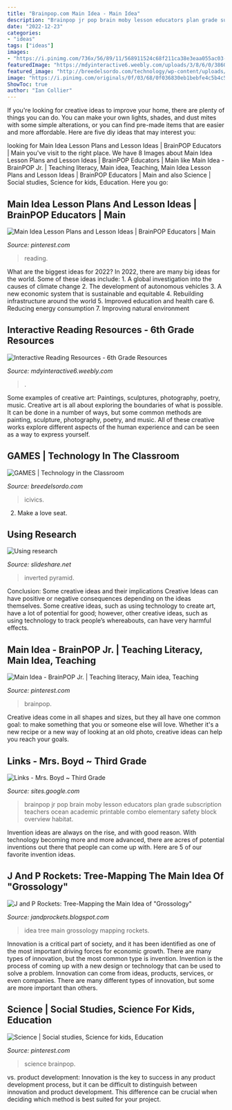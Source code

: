 ```yaml
---
title: "Brainpop.com Main Idea - Main Idea"
description: "Brainpop jr pop brain moby lesson educators plan grade subscription teachers ocean academic printable combo elementary safety block overview habitat"
date: "2022-12-23"
categories:
- "ideas"
tags: ["ideas"]
images:
- "https://i.pinimg.com/736x/56/89/11/568911524c68f211ca38e3eaa055ac03--reading-comprehension-reading-strategies.jpg"
featuredImage: "https://mdyinteractive6.weebly.com/uploads/3/8/6/0/38600675/_3167376.png"
featured_image: "http://breedelsordo.com/technology/wp-content/uploads/2019/05/icivics.png"
image: "https://i.pinimg.com/originals/0f/03/68/0f036830eb1bebfe4c5b4c593a8a35cd.png"
ShowToc: true
author: "Ian Collier"
---
```



If you're looking for creative ideas to improve your home, there are plenty of things you can do. You can make your own lights, shades, and dust mites with some simple alterations, or you can find pre-made items that are easier and more affordable. Here are five diy ideas that may interest you: 

	

		
looking for Main Idea Lesson Plans and Lesson Ideas | BrainPOP Educators | Main you've visit to the right place. We have 8 Images about Main Idea Lesson Plans and Lesson Ideas | BrainPOP Educators | Main like Main Idea - BrainPOP Jr. | Teaching literacy, Main idea, Teaching, Main Idea Lesson Plans and Lesson Ideas | BrainPOP Educators | Main and also Science | Social studies, Science for kids, Education. Here you go:
		
    
## Main Idea Lesson Plans And Lesson Ideas | BrainPOP Educators | Main

<img loading=lazy src="https://i.pinimg.com/736x/56/89/11/568911524c68f211ca38e3eaa055ac03--reading-comprehension-reading-strategies.jpg" onerror="this.onerror=null;this.src='https://tse3.mm.bing.net/th?id=OIP.I2fV9k-4loIIAGTpXFnPwgEsDG&amp;pid=15.1';" alt="Main Idea Lesson Plans and Lesson Ideas | BrainPOP Educators | Main">

_Source: pinterest.com_

>reading. 

	

What are the biggest ideas for 2022?
In 2022, there are many big ideas for the world. Some of these ideas include: 1. A global investigation into the causes of climate change 2. The development of autonomous vehicles 3. A new economic system that is sustainable and equitable 4. Rebuilding infrastructure around the world 5. Improved education and health care 6. Reducing energy consumption 7. Improving natural environment 
    
## Interactive Reading Resources - 6th Grade Resources

<img loading=lazy src="https://mdyinteractive6.weebly.com/uploads/3/8/6/0/38600675/_3167376.png" onerror="this.onerror=null;this.src='https://tse2.mm.bing.net/th?id=OIP.ffyjdbacidjkZ_gIaF5X7QAAAA&amp;pid=15.1';" alt="Interactive Reading Resources - 6th Grade Resources">

_Source: mdyinteractive6.weebly.com_

>. 

	

Some examples of creative art: Paintings, sculptures, photography, poetry, music.
Creative art is all about exploring the boundaries of what is possible. It can be done in a number of ways, but some common methods are painting, sculpture, photography, poetry, and music. All of these creative works explore different aspects of the human experience and can be seen as a way to express yourself.

    
## GAMES | Technology In The Classroom

<img loading=lazy src="http://breedelsordo.com/technology/wp-content/uploads/2019/05/icivics.png" onerror="this.onerror=null;this.src='https://tse3.mm.bing.net/th?id=OIP.9JNraG6XPItK61spYXU0EAHaHa&amp;pid=15.1';" alt="GAMES | Technology in the Classroom">

_Source: breedelsordo.com_

>icivics. 

	

2. Make a love seat.

    
## Using Research

<img loading=lazy src="https://image.slidesharecdn.com/usingresearch-101127022545-phpapp02/95/using-research-6-638.jpg?cb=1422560770" onerror="this.onerror=null;this.src='https://tse1.mm.bing.net/th?id=OIP.Q8Ly5ak9r3e1aTOVb-JxbQHaFj&amp;pid=15.1';" alt="Using research">

_Source: slideshare.net_

>inverted pyramid. 

	

Conclusion: Some creative ideas and their implications
Creative Ideas can have positive or negative consequences depending on the ideas themselves. Some creative ideas, such as using technology to create art, have a lot of potential for good; however, other creative ideas, such as using technology to track people’s whereabouts, can have very harmful effects.

    
## Main Idea - BrainPOP Jr. | Teaching Literacy, Main Idea, Teaching

<img loading=lazy src="https://i.pinimg.com/originals/0f/03/68/0f036830eb1bebfe4c5b4c593a8a35cd.png" onerror="this.onerror=null;this.src='https://tse2.mm.bing.net/th?id=OIP.2irw5kwjZiCVvtwslUInawHaJo&amp;pid=15.1';" alt="Main Idea - BrainPOP Jr. | Teaching literacy, Main idea, Teaching">

_Source: pinterest.com_

>brainpop. 

	

Creative ideas come in all shapes and sizes, but they all have one common goal: to make something that you or someone else will love. Whether it's a new recipe or a new way of looking at an old photo, creative ideas can help you reach your goals.

    
## Links - Mrs. Boyd ~ Third Grade

<img loading=lazy src="http://www.brainpop.com/educators/community/wp-content/uploads/2010/05/moby-sun.jpg" onerror="this.onerror=null;this.src='https://tse4.mm.bing.net/th?id=OIP.o_mSBuLiW4GD_ds5tWU3PgAAAA&amp;pid=15.1';" alt="Links - Mrs. Boyd ~ Third Grade">

_Source: sites.google.com_

>brainpop jr pop brain moby lesson educators plan grade subscription teachers ocean academic printable combo elementary safety block overview habitat. 

	

Invention ideas are always on the rise, and with good reason. With technology becoming more and more advanced, there are acres of potential inventions out there that people can come up with. Here are 5 of our favorite invention ideas.

    
## J And P Rockets: Tree-Mapping The Main Idea Of &quot;Grossology&quot;

<img loading=lazy src="http://2.bp.blogspot.com/-kACJwsN4zwg/Tn-PTrTywPI/AAAAAAAAAD4/rdTb5TwAnRw/s1600/CIMG5494.JPG" onerror="this.onerror=null;this.src='https://tse1.mm.bing.net/th?id=OIP.ZQD7RdjVhD3gUxFK47MQIgHaFj&amp;pid=15.1';" alt="J and P Rockets: Tree-Mapping the Main Idea of &quot;Grossology&quot;">

_Source: jandprockets.blogspot.com_

>idea tree main grossology mapping rockets. 

	

Innovation is a critical part of society, and it has been identified as one of the most important driving forces for economic growth. There are many types of innovation, but the most common type is invention. Invention is the process of coming up with a new design or technology that can be used to solve a problem. Innovation can come from ideas, products, services, or even companies. There are many different types of innovation, but some are more important than others.

    
## Science | Social Studies, Science For Kids, Education

<img loading=lazy src="https://i.pinimg.com/originals/c4/a8/1e/c4a81ef0c5f4d0fafffcbf6e3cc90d26.jpg" onerror="this.onerror=null;this.src='https://tse4.mm.bing.net/th?id=OIP.ihqgw4sjMEzPDVwuB0e8GwHaHa&amp;pid=15.1';" alt="Science | Social studies, Science for kids, Education">

_Source: pinterest.com_

>science brainpop. 

	

vs. product development:
Innovation is the key to success in any product development process, but it can be difficult to distinguish between innovation and product development. This difference can be crucial when deciding which method is best suited for your project.

